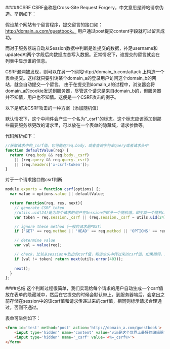 #####CSRF
CSRF全称是Cross-Site Request Forgery，中文意思是跨站请求伪造。举例如下：

假设某个网站有个留言程序，提交留言的接口如：http://domain_a.com/guestbook。 用户通过post提交content字段就可以留言成功。

而对于服务器端自动从Session数据中判断是谁提交的数据，补足username和updatedAt两个字段后向数据库总写入数据。正常情况下，谁提交的留言就会在 列表中显示谁的信息。

CSRF漏洞被发现，则可以在另一个网站http://domain_b.com/attack  上构造一个表单提交。这样就只要引诱某个domain_a的登录用户访问这个domain_b的网站，就会自动提交一个留言。
由于在提交到domain_a的过程中，浏览器会将domain_a的cookie发送到服务器，尽管这个请求是来自domain_b的，但服务器并不知情，用户也不知情。这便是一个CSRF攻击的例子。

以下是解决CSRF攻击的一种方案（添加随机值）

默认情况下，这个中间件会产生一个名为"_csrf"的标志。这个标志应该添加到那些需要服务器更改的请求里，可以放在一个表单的隐藏域，请求参数等。

代码解析如下：
```javascript
//获取请求中的_csrf值。它可能在req.body，或者查询字符串query或者请求头中
function defaultValue(req) {
  return (req.body && req.body._csrf)
    || (req.query && req.query._csrf)
    || (req.headers['x-csrf-token']);
}
```

对于一个请求接口做csrf判断
```javascript
module.exports = function csrf(options) {;
  var value = options.value || defaultValue;

  return function(req, res, next){
    // generate CSRF token
    //utils.uid(24)是为每个请求的用户在Session中赋予一个随机值，即生成一个随机csrf值
    var token = req.session._csrf || (req.session._csrf = utils.uid(24));

    // ignore these method（一般的请求是POST）
    if ('GET' == req.method || 'HEAD' == req.method || 'OPTIONS' == req.method) return next();

    // determine value
    var val = value(req);

    // check，比较从session中取出的csrf值，和请求头中传过来的csrf值，如果相同，则表明是同一个请求用户，否则不予通过，不认为是一个用户
    if (val != token) return next(utils.error(403));
    
    next();
  }
};
```

####总结
这个判断过程很简单，我们实现给每个请求的用户自动生成一个csrf值放在表单的隐藏域中，然后在它提交的时候会默认带上，到服务器端后，会拿出之前存储在session中的该csrf值和请求传递过来的csrf值，相同则标示请求合理通过，否则不通过。

表单可举例如下：
```html
<form id='test' method='post' action='http://domain_a.com/guestbook'>
    <input type='hidden' name='content' value='vim是这个世界上最好的编辑器'>
    <input type='hidden' name='_csrf' value='<%=_csrf%>'>
</form>
```

